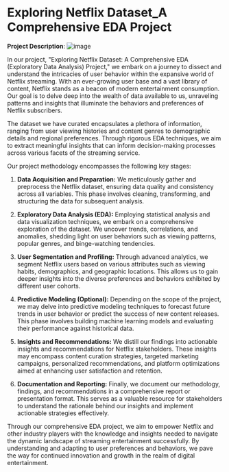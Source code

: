  # Exploring Netflix Dataset_A Comprehensive EDA Project
 **Project Description**:
 ![image](https://github.com/AyushTiwari2000/-Exploring_Netflix_Dataset-AComprehensive-EDA-Project-/assets/157293109/2a764efd-5383-471d-b5d8-1f32d724c062)


In our project, "Exploring Netflix Dataset: A Comprehensive EDA (Exploratory Data Analysis) Project," we embark on a journey to dissect and understand the intricacies of user behavior within the expansive world of Netflix streaming. With an ever-growing user base and a vast library of content, Netflix stands as a beacon of modern entertainment consumption. Our goal is to delve deep into the wealth of data available to us, unraveling patterns and insights that illuminate the behaviors and preferences of Netflix subscribers.

The dataset we have curated encapsulates a plethora of information, ranging from user viewing histories and content genres to demographic details and regional preferences. Through rigorous EDA techniques, we aim to extract meaningful insights that can inform decision-making processes across various facets of the streaming service.

Our project methodology encompasses the following key stages:

1. **Data Acquisition and Preparation:** We meticulously gather and preprocess the Netflix dataset, ensuring data quality and consistency across all variables. This phase involves cleaning, transforming, and structuring the data for subsequent analysis.

2. **Exploratory Data Analysis (EDA):** Employing statistical analysis and data visualization techniques, we embark on a comprehensive exploration of the dataset. We uncover trends, correlations, and anomalies, shedding light on user behaviors such as viewing patterns, popular genres, and binge-watching tendencies.

3. **User Segmentation and Profiling:** Through advanced analytics, we segment Netflix users based on various attributes such as viewing habits, demographics, and geographic locations. This allows us to gain deeper insights into the diverse preferences and behaviors exhibited by different user cohorts.

4. **Predictive Modeling (Optional):** Depending on the scope of the project, we may delve into predictive modeling techniques to forecast future trends in user behavior or predict the success of new content releases. This phase involves building machine learning models and evaluating their performance against historical data.

5. **Insights and Recommendations:** We distill our findings into actionable insights and recommendations for Netflix stakeholders. These insights may encompass content curation strategies, targeted marketing campaigns, personalized recommendations, and platform optimizations aimed at enhancing user satisfaction and retention.

6. **Documentation and Reporting:** Finally, we document our methodology, findings, and recommendations in a comprehensive report or presentation format. This serves as a valuable resource for stakeholders to understand the rationale behind our insights and implement actionable strategies effectively.

Through our comprehensive EDA project, we aim to empower Netflix and other industry players with the knowledge and insights needed to navigate the dynamic landscape of streaming entertainment successfully. By understanding and adapting to user preferences and behaviors, we pave the way for continued innovation and growth in the realm of digital entertainment.
